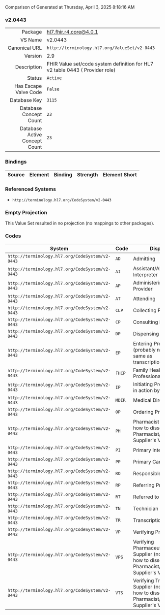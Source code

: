 Comparison of 
Generated at Thursday, April 3, 2025 8:18:16 AM

### v2.0443

|      |     |
| ---: | --- |
| Package | hl7.fhir.r4.core@4.0.1 |
| VS Name | v2.0443 |
| Canonical URL | `http://terminology.hl7.org/ValueSet/v2-0443` |
| Version | 2.9 |
| Description | FHIR Value set/code system definition for HL7 v2 table 0443 ( Provider role) |
| Status | `Active` |
| Has Escape Valve Code | `False` |
| Database Key | `3115` |
| Database Concept Count | `23` |
| Database Active Concept Count | `23` |
### Bindings

| Source | Element | Binding | Strength | Element Short |
| ------ | ------- | ------- | -------- | ------------- |

### Referenced Systems

* `http://terminology.hl7.org/CodeSystem/v2-0443`
### Empty Projection

This Value Set resulted in no projection (no mappings to other packages).

### Codes

| System | Code | Display |
| ------ | ---- | ------- |
| `http://terminology.hl7.org/CodeSystem/v2-0443` | `AD` | Admitting |
| `http://terminology.hl7.org/CodeSystem/v2-0443` | `AI` | Assistant/Alternate Interpreter |
| `http://terminology.hl7.org/CodeSystem/v2-0443` | `AP` | Administering Provider |
| `http://terminology.hl7.org/CodeSystem/v2-0443` | `AT` | Attending |
| `http://terminology.hl7.org/CodeSystem/v2-0443` | `CLP` | Collecting Provider |
| `http://terminology.hl7.org/CodeSystem/v2-0443` | `CP` | Consulting Provider |
| `http://terminology.hl7.org/CodeSystem/v2-0443` | `DP` | Dispensing Provider |
| `http://terminology.hl7.org/CodeSystem/v2-0443` | `EP` | Entering Provider (probably not the same as transcriptionist?) |
| `http://terminology.hl7.org/CodeSystem/v2-0443` | `FHCP` | Family Health Care Professional |
| `http://terminology.hl7.org/CodeSystem/v2-0443` | `IP` | Initiating Provider (as in action by) |
| `http://terminology.hl7.org/CodeSystem/v2-0443` | `MDIR` | Medical Director |
| `http://terminology.hl7.org/CodeSystem/v2-0443` | `OP` | Ordering Provider |
| `http://terminology.hl7.org/CodeSystem/v2-0443` | `PH` | Pharmacist   (not sure how to dissect Pharmacist/Treatment Supplier's Verifier ID) |
| `http://terminology.hl7.org/CodeSystem/v2-0443` | `PI` | Primary Interpreter |
| `http://terminology.hl7.org/CodeSystem/v2-0443` | `PP` | Primary Care Provider |
| `http://terminology.hl7.org/CodeSystem/v2-0443` | `RO` | Responsible Observer |
| `http://terminology.hl7.org/CodeSystem/v2-0443` | `RP` | Referring Provider |
| `http://terminology.hl7.org/CodeSystem/v2-0443` | `RT` | Referred to Provider |
| `http://terminology.hl7.org/CodeSystem/v2-0443` | `TN` | Technician |
| `http://terminology.hl7.org/CodeSystem/v2-0443` | `TR` | Transcriptionist |
| `http://terminology.hl7.org/CodeSystem/v2-0443` | `VP` | Verifying Provider |
| `http://terminology.hl7.org/CodeSystem/v2-0443` | `VPS` | Verifying Pharmaceutical Supplier   (not sure how to dissect Pharmacist/Treatment Supplier's Verifier ID) |
| `http://terminology.hl7.org/CodeSystem/v2-0443` | `VTS` | Verifying Treatment Supplier   (not sure how to dissect Pharmacist/Treatment Supplier's Verifier ID) |
